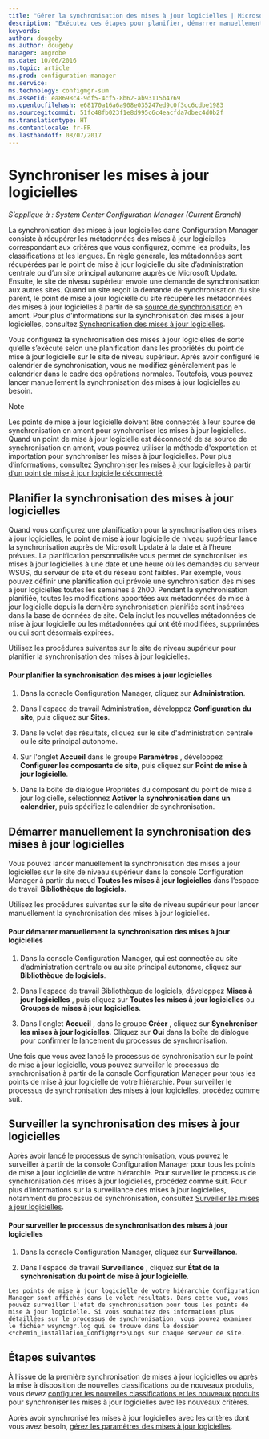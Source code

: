 ```yaml
---
title: "Gérer la synchronisation des mises à jour logicielles | Microsoft Docs"
description: "Exécutez ces étapes pour planifier, démarrer manuellement et surveiller la synchronisation des mises à jour logicielles."
keywords: 
author: dougeby
ms.author: dougeby
manager: angrobe
ms.date: 10/06/2016
ms.topic: article
ms.prod: configuration-manager
ms.service: 
ms.technology: configmgr-sum
ms.assetid: ea8698c4-9df5-4cf5-8b62-ab93115b4769
ms.openlocfilehash: e68170a16a6a908e035247ed9c0f3cc6cdbe1983
ms.sourcegitcommit: 51fc48fb023f1e8d995c6c4eacfda7dbec4d0b2f
ms.translationtype: HT
ms.contentlocale: fr-FR
ms.lasthandoff: 08/07/2017
---
```

#  <a name="BKMK_SUMSync"></a> Synchroniser les mises à jour logicielles

*S’applique à : System Center Configuration Manager (Current Branch)*

 La synchronisation des mises à jour logicielles dans Configuration Manager consiste à récupérer les métadonnées des mises à jour logicielles correspondant aux critères que vous configurez, comme les produits, les classifications et les langues. En règle générale, les métadonnées sont récupérées par le point de mise à jour logicielle du site d’administration centrale ou d’un site principal autonome auprès de Microsoft Update. Ensuite, le site de niveau supérieur envoie une demande de synchronisation aux autres sites. Quand un site reçoit la demande de synchronisation du site parent, le point de mise à jour logicielle du site récupère les métadonnées des mises à jour logicielles à partir de sa [source de synchronisation](../plan-design/plan-for-software-updates.md#BKMK_SyncSource) en amont. Pour plus d’informations sur la synchronisation des mises à jour logicielles, consultez [Synchronisation des mises à jour logicielles](../understand/software-updates-introduction.md#BKMK_Synchronization).

Vous configurez la synchronisation des mises à jour logicielles de sorte qu’elle s’exécute selon une planification dans les propriétés du point de mise à jour logicielle sur le site de niveau supérieur. Après avoir configuré le calendrier de synchronisation, vous ne modifiez généralement pas le calendrier dans le cadre des opérations normales. Toutefois, vous pouvez lancer manuellement la synchronisation des mises à jour logicielles au besoin.

  > [!NOTE]  
  >  Les points de mise à jour logicielle doivent être connectés à leur source de synchronisation en amont pour synchroniser les mises à jour logicielles. Quand un point de mise à jour logicielle est déconnecté de sa source de synchronisation en amont, vous pouvez utiliser la méthode d'exportation et importation pour synchroniser les mises à jour logicielles. Pour plus d’informations, consultez [Synchroniser les mises à jour logicielles à partir d’un point de mise à jour logicielle déconnecté](synchronize-software-updates-disconnected.md).  

## <a name="schedule-software-updates-synchronization"></a>Planifier la synchronisation des mises à jour logicielles
Quand vous configurez une planification pour la synchronisation des mises à jour logicielles, le point de mise à jour logicielle de niveau supérieur lance la synchronisation auprès de Microsoft Update à la date et à l’heure prévues. La planification personnalisée vous permet de synchroniser les mises à jour logicielles à une date et une heure où les demandes du serveur WSUS, du serveur de site et du réseau sont faibles. Par exemple, vous pouvez définir une planification qui prévoie une synchronisation des mises à jour logicielles toutes les semaines à 2h00. Pendant la synchronisation planifiée, toutes les modifications apportées aux métadonnées de mise à jour logicielle depuis la dernière synchronisation planifiée sont insérées dans la base de données de site. Cela inclut les nouvelles métadonnées de mise à jour logicielle ou les métadonnées qui ont été modifiées, supprimées ou qui sont désormais expirées.

Utilisez les procédures suivantes sur le site de niveau supérieur pour planifier la synchronisation des mises à jour logicielles.  

#### <a name="to-schedule-software-updates-synchronization"></a>Pour planifier la synchronisation des mises à jour logicielles  

  1.  Dans la console Configuration Manager, cliquez sur **Administration**.  

  2.  Dans l'espace de travail Administration, développez **Configuration du site**, puis cliquez sur **Sites**.  

  3.  Dans le volet des résultats, cliquez sur le site d'administration centrale ou le site principal autonome.  

  4.  Sur l'onglet **Accueil** dans le groupe **Paramètres** , développez **Configurer les composants de site**, puis cliquez sur **Point de mise à jour logicielle**.  

  5.  Dans la boîte de dialogue Propriétés du composant du point de mise à jour logicielle, sélectionnez **Activer la synchronisation dans un calendrier**, puis spécifiez le calendrier de synchronisation.  

## <a name="manually-start-software-updates-synchronization"></a>Démarrer manuellement la synchronisation des mises à jour logicielles
Vous pouvez lancer manuellement la synchronisation des mises à jour logicielles sur le site de niveau supérieur dans la console Configuration Manager à partir du nœud **Toutes les mises à jour logicielles** dans l’espace de travail **Bibliothèque de logiciels**.  

Utilisez les procédures suivantes sur le site de niveau supérieur pour lancer manuellement la synchronisation des mises à jour logicielles.  

#### <a name="to-manually-start-software-updates-synchronization"></a>Pour démarrer manuellement la synchronisation des mises à jour logicielles  

  1.  Dans la console Configuration Manager, qui est connectée au site d’administration centrale ou au site principal autonome, cliquez sur **Bibliothèque de logiciels**.  

  2.  Dans l'espace de travail Bibliothèque de logiciels, développez **Mises à jour logicielles** , puis cliquez sur **Toutes les mises à jour logicielles** ou **Groupes de mises à jour logicielles**.  

  3.  Dans l'onglet **Accueil** , dans le groupe **Créer** , cliquez sur **Synchroniser les mises à jour logicielles**. Cliquez sur **Oui** dans la boîte de dialogue pour confirmer le lancement du processus de synchronisation.  

   Une fois que vous avez lancé le processus de synchronisation sur le point de mise à jour logicielle, vous pouvez surveiller le processus de synchronisation à partir de la console Configuration Manager pour tous les points de mise à jour logicielle de votre hiérarchie. Pour surveiller le processus de synchronisation des mises à jour logicielles, procédez comme suit.  


## <a name="monitor-software-updates-synchronization"></a>Surveiller la synchronisation des mises à jour logicielles
Après avoir lancé le processus de synchronisation, vous pouvez le surveiller à partir de la console Configuration Manager pour tous les points de mise à jour logicielle de votre hiérarchie. Pour surveiller le processus de synchronisation des mises à jour logicielles, procédez comme suit. Pour plus d’informations sur la surveillance des mises à jour logicielles, notamment du processus de synchronisation, consultez [Surveiller les mises à jour logicielles](../deploy-use/monitor-software-updates.md).

#### <a name="to-monitor-the-software-updates-synchronization-process"></a>Pour surveiller le processus de synchronisation des mises à jour logicielles  

  1.  Dans la console Configuration Manager, cliquez sur **Surveillance**.  

  2.  Dans l'espace de travail **Surveillance** , cliquez sur **État de la synchronisation du point de mise à jour logicielle**.  

    Les points de mise à jour logicielle de votre hiérarchie Configuration Manager sont affichés dans le volet résultats. Dans cette vue, vous pouvez surveiller l'état de synchronisation pour tous les points de mise à jour logicielle. Si vous souhaitez des informations plus détaillées sur le processus de synchronisation, vous pouvez examiner le fichier wsyncmgr.log qui se trouve dans le dossier <*chemin_installation_ConfigMgr*>\Logs sur chaque serveur de site.  

## <a name="next-steps"></a>Étapes suivantes
À l’issue de la première synchronisation de mises à jour logicielles ou après la mise à disposition de nouvelles classifications ou de nouveaux produits, vous devez [configurer les nouvelles classifications et les nouveaux produits](configure-classifications-and-products.md) pour synchroniser les mises à jour logicielles avec les nouveaux critères.

Après avoir synchronisé les mises à jour logicielles avec les critères dont vous avez besoin, [gérez les paramètres des mises à jour logicielles](manage-settings-for-software-updates.md).  
